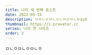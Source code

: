 ```yaml
---
title: 나의 세 번째 포스트
date: 2022-05-15
description: ㅇㅁㄴㅇㅁㄴㅇㄴㅁㄹㅁㄴㅁasd
thumbnail: https://i.pravatar.cc
series: 나의 첫 시리즈
order: 3
---
```


ㅁㄴㅇㅁㄴㅇㅁㄴㅇ
